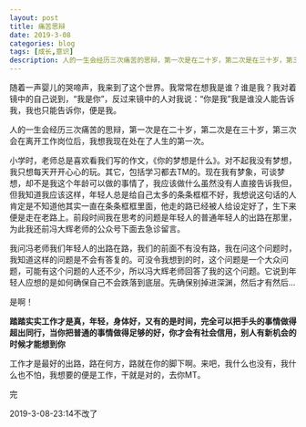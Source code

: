```yaml
---
layout: post
title: 痛苦思辩
date: 2019-3-08
categories: blog
tags: [成长,意识]
description: 人的一生会经历三次痛苦的思辩，第一次是在二十岁，第二次是在三十岁，第三次会在离开工作岗位后，我想我现在处在了人生的第一次。
---
```


随着一声婴儿的哭啼声，我来到了这个世界。我常常在想我是谁？谁是我？我对着镜中的自己说到，“我是你”，反过来镜中的人对我说：“你是我”我是谁没人能告诉我，我也只能告诉你，便是我。

人的一生会经历三次痛苦的思辩，第一次是在二十岁，第二次是在三十岁，第三次会在离开工作岗位后，我想我现在处在了人生的第一次。

小学时，老师总是喜欢看我们写的作文，《你的梦想是什么》。对不起我没有梦想，我只想每天开开心心的玩。其它，包括学习都去TM的。现在我有梦象，可谈梦想，却不是我这个年龄可以做的事情了，我应该做什么虽然没有人直接告诉我但，但我知道我应该这样，年轻人总是给自己太多的条条框框不好，我想说这句话的人肯定是不知道他其实一直在条条框框里面，他走的路已经被人给设定好了，生下来便是走在老路上。前段时间我在思考的问题是年轻人的普通年轻人的出路在那里，为此我还前冯大辉老师的公众号下面去急诊留言。

我问冯老师我们年轻人的出路在路，我们的前面不有没有路，我在问这个问题时，我知道这样的问题是不会有答复的。可没令我想到的时，这个问题是一个大众问题，可能有这个问题的人还不少，所以冯大辉老师回答了我的这个问题。它说到年轻人应想的是如何确保自己不会跌落到底层。先确保别掉进深渊，然后才有然后...

是啊！

**踏踏实实工作才是真，年轻，身体好，又有的是时间，完全可以把手头的事情做得超出同行，当你把普通的事情做得足够的好，你才会有社会信用，别人有新机会的时候才能想到你**

工作才是最好的出路，路在何方，路就在你的脚下啊。来吧，我什么也没有，我什么也不怕，我想要的便是工作，干就是对的，去你MT。

完

2019-3-08-23:14不改了


